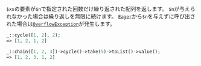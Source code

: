 `$xs`の要素が`$n`で指定された回数だけ繰り返された配列を返します。
`$n`が与えられなかった場合は繰り返しを無限に続けます。
[`Eager`](#Eager)から`$n`を与えずに呼び出された場合は[`OverflowException`](http://php.net/manual/ja/class.overflowexception.php)が発生します。

```php
_::cycle([1, 2], 2);
=> [1, 2, 1, 2]

_::chain([1, 2, 3])->cycle()->take(5)->toList()->value();
=> [1, 2, 3, 1, 2]
```
